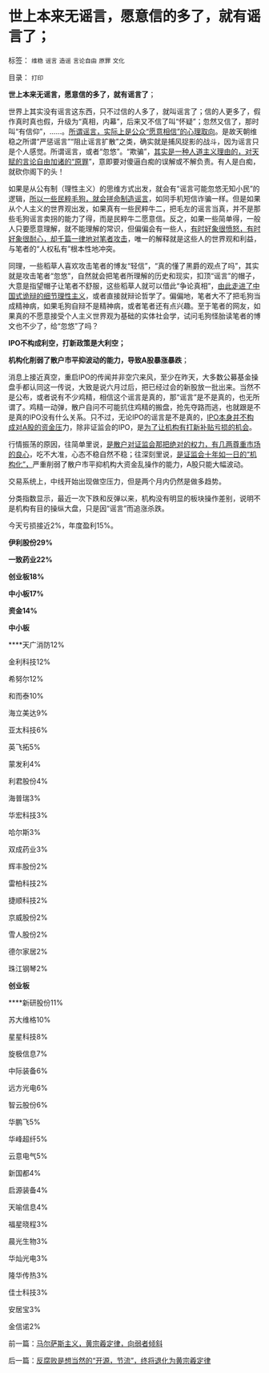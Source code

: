 # 世上本来无谣言，愿意信的多了，就有谣言了；

标签： `维稳` `谣言` `造谣` `言论自由` `原罪` `文化` 

目录： `打印`

**世上本来无谣言，愿意信的多了，就有谣言了**；

世界上其实没有谣言这东西，只不过信的人多了，就叫谣言了；信的人更多了，假作真时真也假，升级为“真相，内幕”，后来又不信了叫“怀疑”；忽然又信了，那时叫“有信仰”，……。[所谓谣言，实际上是公众“愿意相信”的心理取向](../../../2012/5/3/传统文化谣言多！“细节理性主义”鼓励谣言.md)。是故天朝维稳之所谓“严惩谣言”“阻止谣言扩散”之类，确实就是捕风捉影的战斗，因为谣言只是个人感觉。所谓谣言，或者“忽悠”。“欺骗”，[其实是一种人道主义理由的，对天赋的言论自由加诸的“原罪](../../../2013/2/15/韩国实名制中《大明律》对崔真实自杀案的判例；.md)”，意即要对傻逼白痴的误解或不解负责。有人是白痴，就砍你阁下的头！

如果是从公有制（理性主义）的思维方式出发，就会有“谣言可能忽悠无知小民”的逻辑，[所以一些民粹毛狗，就会拼命制造谣言](../../../2012/5/3/“绝对真实”的“细节理性主义”制造谣言.md)，如同手机短信诈骗一样。但是如果从个人主义的世界观出发，如果真有一些民粹牛二，把毛左的谣言当真，并不是那些毛狗谣言卖拐的能力了得，而是民粹牛二愿意信。反之，如果一些简单得，一般人只要愿意理解，就不能理解的常识，但偏偏会有一些人，[有时好象很愤怒，有时好象很耐心，却千篇一律地对笔者攻击](../../../2009/4/12/神圣的愤怒谩骂和奴性的道德.md)，唯一的解释就是这些人的世界观和利益，与笔者的“人权私有”根本性地冲突。

同理，一些稻草人喜欢攻击笔者的博友“轻信”，“真的懂了黑爵的观点了吗”，其实就是攻击笔者“忽悠”，自然就会把笔者所理解的历史和现实，扣顶“谣言”的帽子，大意是指望帽子让笔者不舒服，这些稻草人就可以借此“争论真相”，[由此走进了中国式诡辩的细节理性主义](../../../2012/5/6/真实细节的乌托邦，现实污点的放大镜；.md)，或者直接就辩论哲学了。偏偏地，笔者大不了把毛狗当成精神病，如果毛狗自辩不是精神病，或者笔者还有点兴趣。至于笔者的网友，如果真的不愿意接受个人主义世界观为基础的实体社会学，试问毛狗怪胎读笔者的博文也不少了，给“忽悠”了吗？



**IPO不构成利空，打新政策是大利空；**

**机构化削弱了散户市平抑波动的能力，导致A股暴涨暴跌**；



消息上接近真空，重启IPO的传闻并非空穴来风，至少在昨天，大多数公募基金操盘手都认同这一传说，大致是说六月过后，把已经过会的新股放一批出来。当然不是公布，或者说有不少鸡精，相信这个谣言是真的，那“谣言”是不是真的，也无所谓了。鸡精一动弹，散户自问不可能抗住鸡精的搬盘，抢先夺路而逃，也就跟是不是真的IPO没有什么关系。只不过，无论IPO的谣言是不是真的，[IPO本身并不构成对A股的资金压](../../../2012/1/18/解除对小盘股的歧视性打压，A股牛市将不惧IPO.md)力，除非证监会的IPO，是[为了让机构有打新补贴亏损的机会](../../../2012/1/12/特权机构的“打新”是凶残的暴政.md)。

行情振荡的原因，往简单里说，[是散户对证监会那把绝对的权力，有几两尊重市场的良心](../../../2012/11/29/A股什么跌跌不休？机构化真正的目的是什么？.md)，吃不大准，心态不稳自然不稳；往深刻里说，[是证监会十年如一日的“机构化”，](../../../2012/1/5/A股机构化超过60%，还打压小盘股，就注定大熊市.md)严重削弱了散户市平抑机构大资金乱操作的能力，A股只能大幅波动。

交易系统上，中线开始出现做空压力，但是两个月内仍然是做多趋势。

分类指数显示，最近一次下跌和反弹以来，机构没有明显的板块操作差别，说明不是机构有目的操纵大盘，只是因“谣言”而追涨杀跌。

今天亏损接近2%，年度盈利15%。

**伊利股份29%**

**一致药业22%**

**创业板18%**

**中小板17%**

**资金14%**

**中小板**

****天广消防12%

金利科技12%

希努尔12%

和而泰10%

海立美达9%

亚太科技6%

英飞拓5%

蒙发利4%

利君股份4%

海普瑞3%

华宏科技3%

哈尔斯3%

双成药业3%

辉丰股份2%

雷柏科技2%

捷顺科技2%

京威股份2%

雪人股份2%

德尔家居2%

珠江钢琴2%

**创业板**

****新研股份11%

苏大维格10%

星星科技8%

旋极信息7%

中际装备6%

远方光电6%

智云股份6%

华鹏飞5%

华峰超纤5%

云意电气5%

新国都4%

启源装备4%

天喻信息4%

福星晓程3%

晨光生物3%

华灿光电3%

隆华传热3%

佳士科技3%

安居宝3%

金信诺2%

前一篇：[马尔萨斯主义，黄宗羲定律，向弱者倾斜](../../../2013/3/8/马尔萨斯主义，黄宗羲定律，向弱者倾斜.md)

后一篇：[反腐败是想当然的“开源，节流”，终将退化为黄宗羲定律](../../../2013/3/9/反腐败是想当然的“开源，节流”，终将退化为黄宗羲定律.md)